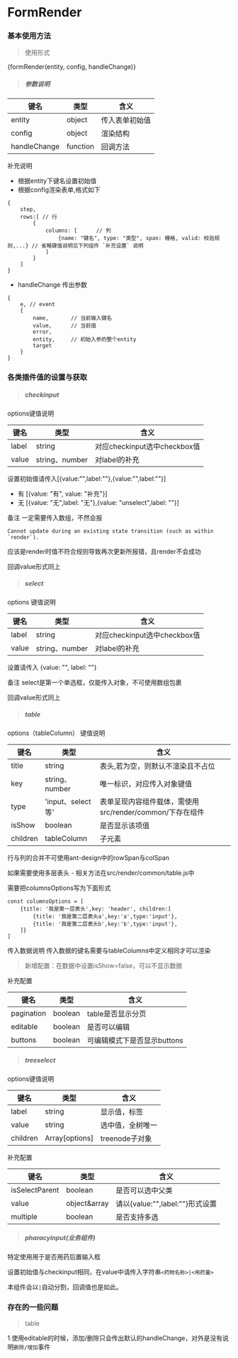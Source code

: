 # FormRender

### 基本使用方法
> 使用形式
<div>{formRender(entity, config, handleChange)}</div> 

> ##### 参数说明
|键名|类型|含义|
|-----|-----|-----|
|entity|object|传入表单初始值|
|config|object|渲染结构|
|handleChange|function|回调方法
补充说明
- 根据entity下键名设置初始值
- 根据config渲染表单,格式如下
```
{
    step,
    rows:[ // 行
        {
            columns: [      // 列
                {name: "键名", type: "类型", span: 栅格, valid: 校验规则,...} // 省略键值说明见下列组件 `补充设置` 说明 
            ]
        }
    ]
}
```
- handleChange 传出参数
```
{
    e, // event
    {
        name,       // 当前输入键名
        value,      // 当前值
        error,      
        entity,     // 初始入参的整个entity
        target
    }
}
```

### 各类插件值的设置与获取
> ##### checkinput

options键值说明

|键名|类型|含义|
|-----|-----|-----|
|label|string|对应checkinput选中checkbox值|
|value|string、number|对label的补充|

设置初始值请传入[{value:"",label:""},{value:"",label:""}]
- 有 [{value: "有", value: "补充"}]
- 无 [{value: "无",label: "无"},{value: "unselect",label: ""}]

备注 一定需要传入数组，不然会报
```
Cannot update during an existing state transition (such as within `render`).
```
应该是render时值不符合规则导致再次更新所报错，且render不会成功

回调value形式同上

> ##### select

options 键值说明

|键名|类型|含义|
|-----|-----|-----|
|label|string|对应checkinput选中checkbox值|
|value|string、number|对label的补充|

设置请传入 {value: "", label: ""}

备注 select是第一个单选框，仅能传入对象，不可使用数组包裹

回调value形式同上

> ##### table

options（tableColumn） 键值说明

|键名|类型|含义|
|-----|-----|-----|
|title|string|表头,若为空，则默认不渲染且不占位|
|key|string、number|唯一标识，对应传入对象键值|
|type|'input、select等'|表单呈现内容组件载体，需使用src/render/common/下存在组件|
|isShow|boolean|是否显示该项值|
|children|tableColumn|子元素|

行与列的合并不可使用ant-design中的rowSpan与colSpan

如果需要使用多层表头 - 相关方法在src/render/common/table.js中

需要把columnsOptions写为下面形式
```
const columnsOptions = [
    {title: '我是第一层表头',key: 'header', children:[
        {title: '我是第二层表头a',key:'a',type:'input'},
        {title: '我是第二层表头b',key:'b',type:'input'},
    ]}
]
```
传入数据说明
传入数据的键名需要与tableColumns中定义相同才可以渲染
> 新增配置：在数据中设置isShow=false，可以不显示数据

补充配置

|键名|类型|含义|
|-----|-----|-----|
|pagination|boolean|table是否显示分页|
|editable|boolean|是否可以编辑|
|buttons|boolean|可编辑模式下是否显示buttons|



> ##### treeselect

options键值说明

|键名|类型|含义|
|-----|-----|-----|
|label|string|显示值，标签|
|value|string|选中值，全树唯一|
|children|Array[options]|treenode子对象|

补充配置

|键名|类型|含义|
|-----|-----|-----|
|isSelectParent|boolean|是否可以选中父类|
|value|object&array|请以{value:"",label:""}形式设置|
|multiple|boolean|是否支持多选|

> ##### pharacyinput(业务组件)

特定使用用于是否用药后置输入框

设置初始值与checkinput相同，在value中请传入字符串`<药物名称>|<用药量>`

本组件会以`|`自动分割，回调值也是如此。


### 存在的一些问题

> table

1.使用editable的时候，添加/删除只会传出默认的handleChange，对外是没有说明`删除/增加`事件
